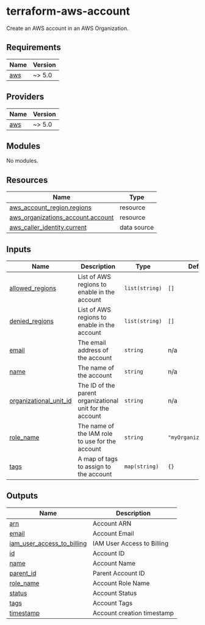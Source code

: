 # terraform-aws-account

Create an AWS account in an AWS Organization.

<!-- BEGIN_TF_DOCS -->
## Requirements

| Name | Version |
|------|---------|
| <a name="requirement_aws"></a> [aws](#requirement\_aws) | ~> 5.0 |

## Providers

| Name | Version |
|------|---------|
| <a name="provider_aws"></a> [aws](#provider\_aws) | ~> 5.0 |

## Modules

No modules.

## Resources

| Name | Type |
|------|------|
| [aws_account_region.regions](https://registry.terraform.io/providers/hashicorp/aws/latest/docs/resources/account_region) | resource |
| [aws_organizations_account.account](https://registry.terraform.io/providers/hashicorp/aws/latest/docs/resources/organizations_account) | resource |
| [aws_caller_identity.current](https://registry.terraform.io/providers/hashicorp/aws/latest/docs/data-sources/caller_identity) | data source |

## Inputs

| Name | Description | Type | Default | Required |
|------|-------------|------|---------|:--------:|
| <a name="input_allowed_regions"></a> [allowed\_regions](#input\_allowed\_regions) | List of AWS regions to enable in the account | `list(string)` | `[]` | no |
| <a name="input_denied_regions"></a> [denied\_regions](#input\_denied\_regions) | List of AWS regions to enable in the account | `list(string)` | `[]` | no |
| <a name="input_email"></a> [email](#input\_email) | The email address of the account | `string` | n/a | yes |
| <a name="input_name"></a> [name](#input\_name) | The name of the account | `string` | n/a | yes |
| <a name="input_organizational_unit_id"></a> [organizational\_unit\_id](#input\_organizational\_unit\_id) | The ID of the parent organizational unit for the account | `string` | n/a | yes |
| <a name="input_role_name"></a> [role\_name](#input\_role\_name) | The name of the IAM role to use for the account | `string` | `"myOrganizationRole"` | no |
| <a name="input_tags"></a> [tags](#input\_tags) | A map of tags to assign to the account | `map(string)` | `{}` | no |

## Outputs

| Name | Description |
|------|-------------|
| <a name="output_arn"></a> [arn](#output\_arn) | Account ARN |
| <a name="output_email"></a> [email](#output\_email) | Account Email |
| <a name="output_iam_user_access_to_billing"></a> [iam\_user\_access\_to\_billing](#output\_iam\_user\_access\_to\_billing) | IAM User Access to Billing |
| <a name="output_id"></a> [id](#output\_id) | Account ID |
| <a name="output_name"></a> [name](#output\_name) | Account Name |
| <a name="output_parent_id"></a> [parent\_id](#output\_parent\_id) | Parent Account ID |
| <a name="output_role_name"></a> [role\_name](#output\_role\_name) | Account Role Name |
| <a name="output_status"></a> [status](#output\_status) | Account Status |
| <a name="output_tags"></a> [tags](#output\_tags) | Account Tags |
| <a name="output_timestamp"></a> [timestamp](#output\_timestamp) | Account creation timestamp |
<!-- END_TF_DOCS -->